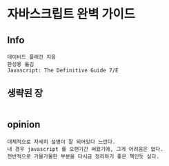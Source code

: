 # 자바스크립트 완벽 가이드

## Info

```
데이비드 플래건 지음
한성용 옮김
Javascript: The Definitive Guide 7/E
```

## 생략된 장

```

```

## opinion

```
대체적으로 자세히 설명이 잘 되어있다 느낀다.
내 경우 javascript 를 오랜기간 써왔기에, 그게 어려움은 없다.
전반적으로 가물가물한 부분을 다시금 정리하기 좋은 책인듯 싶다.
```

